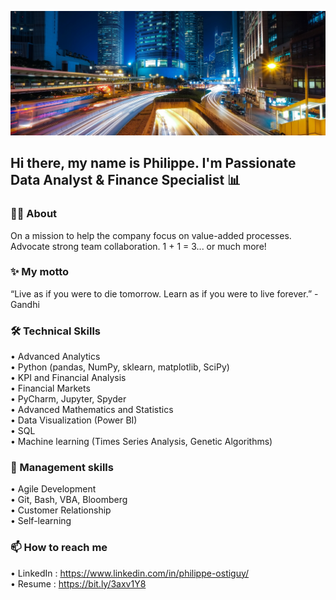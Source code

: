![](https://github.com/philippe-ostiguy/philippe-ostiguy/blob/main/City_light.jpg)
## Hi there, my name is Philippe. I'm Passionate Data Analyst & Finance Specialist 📊

###  👨‍💻 About
On a mission to help the company focus on value-added processes. Advocate strong team collaboration. 1 + 1 = 3... or much more!

### ✨ My motto
“Live as if you were to die tomorrow. Learn as if you were to live forever.” - Gandhi

### 🛠️ Technical Skills
• Advanced Analytics <br>
• Python (pandas, NumPy, sklearn, matplotlib, SciPy) <br>
• KPI and Financial Analysis <br>
• Financial Markets <br>
• PyCharm, Jupyter, Spyder <br>
• Advanced Mathematics and Statistics <br>
• Data Visualization (Power BI) <br>
• SQL <br>
• Machine learning (Times Series Analysis, Genetic Algorithms)

###  💼 Management skills
• Agile Development <br>
• Git, Bash, VBA, Bloomberg <br>
• Customer Relationship <br>
• Self-learning  <br>

### 📫 How to reach me
• LinkedIn : https://www.linkedin.com/in/philippe-ostiguy/ <br>
• Resume : https://bit.ly/3axv1Y8
